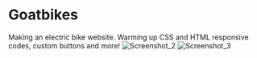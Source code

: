 # Goatbikes

Making an electric bike website.
Warming up CSS and HTML responsive codes, custom buttons and more!
![Screenshot_2](https://user-images.githubusercontent.com/105829768/217425545-f0d36451-8dda-4e29-a424-46ce956f478e.png)
![Screenshot_3](https://user-images.githubusercontent.com/105829768/217425566-d0b911a5-7a43-4bc7-83c4-2e01f7ba898b.png)
